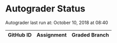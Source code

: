 # Autograder Status
Autograder last run at: October 10, 2018 at 08:40

| GitHub ID | Assignment | Graded Branch |
|-----------|------------|---------------|
